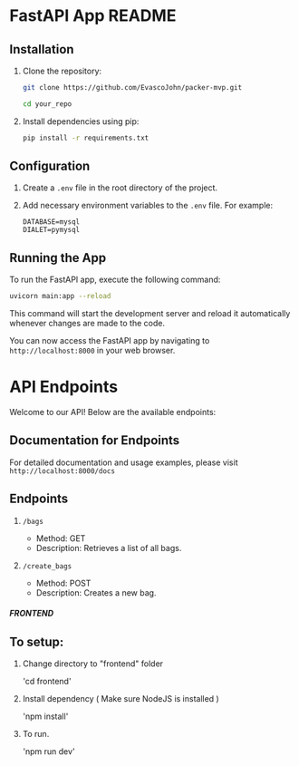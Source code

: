 # FastAPI App README

## Installation

1. Clone the repository:
   ```bash
   git clone https://github.com/EvascoJohn/packer-mvp.git
   ```
   ```bash
   cd your_repo
   ```

2. Install dependencies using pip:
   ```bash
   pip install -r requirements.txt
   ```

## Configuration

1. Create a `.env` file in the root directory of the project.

2. Add necessary environment variables to the `.env` file. For example:
   ```dotenv
   DATABASE=mysql
   DIALET=pymysql
   ```

## Running the App

To run the FastAPI app, execute the following command:
```bash
uvicorn main:app --reload
```

This command will start the development server and reload it automatically whenever changes are made to the code.

You can now access the FastAPI app by navigating to `http://localhost:8000` in your web browser.


# API Endpoints

Welcome to our API! Below are the available endpoints:

## Documentation for Endpoints

For detailed documentation and usage examples, please visit `http://localhost:8000/docs`

## Endpoints

1. `/bags`
   - Method: GET
   - Description: Retrieves a list of all bags.

2. `/create_bags`
   - Method: POST
   - Description: Creates a new bag.


##### FRONTEND #####

## To setup:

   1. Change directory to "frontend" folder
      
         'cd frontend'
   
   2. Install dependency ( Make sure NodeJS is installed )
      
         'npm install'

   3. To run.

         'npm run dev'      